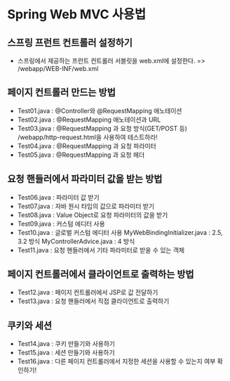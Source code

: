 # Spring Web MVC 사용법

## 스프링 프런트 컨트롤러 설정하기
- 스프링에서 제공하는 프런트 컨트롤러 서블릿을 web.xml에 설정한다.
  => /webapp/WEB-INF/web.xml

## 페이지 컨트롤러 만드는 방법
- Test01.java : @Controller와 @RequestMapping 애노테이션  
- Test02.java : @RequestMapping 애노테이션과 URL
- Test03.java : @RequestMapping 과 요청 방식(GET/POST 등)
  /webapp/http-request.html을 사용하여 테스트하라!
- Test04.java : @RequestMapping 과 요청 파라미터
- Test05.java : @RequestMapping 과 요청 헤더

## 요청 핸들러에서 파라미터 값을 받는 방법 
- Test06.java : 파라미터 값 받기
- Test07.java : 자바 원시 타입의 값으로 파라미터 받기
- Test08.java : Value Object로 요청 파라미터의 값을 받기 
- Test09.java : 커스텀 에디터 사용
- Test10.java : 글로벌 커스텀 에디터 사용
  MyWebBindingInitializer.java : 2.5, 3.2 방식
  MyControllerAdvice.java : 4 방식   
- Test11.java : 요청 핸들러에서 기타 파라미터로 받을 수 있는 객체  

## 페이지 컨트롤러에서 클라이언트로 출력하는 방법
- Test12.java : 페이지 컨트롤러에서 JSP로 값 전달하기
- Test13.java : 요청 핸들러에서 직접 클라이언트로 출력하기

## 쿠키와 세션
- Test14.java : 쿠키 만들기와 사용하기 
- Test15.java : 세션 만들기와 사용하기 
- Test16.java : 다른 페이지 컨트롤러에서 지정한 세션을 사용할 수 있는지 여부 확인하기!


 